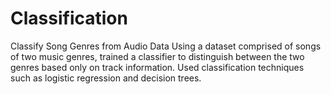 # Classification
Classify Song Genres from Audio Data
Using a dataset comprised of songs of two music genres, trained a classifier to distinguish between the two genres based only on track information. Used classification techniques such as logistic regression and decision trees. 
